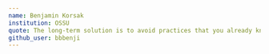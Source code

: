 ```yaml
---
name: Benjamin Korsak
institution: OSSU
quote: The long-term solution is to avoid practices that you already know yourself to be bad.
github_user: bbbenji
---
```

